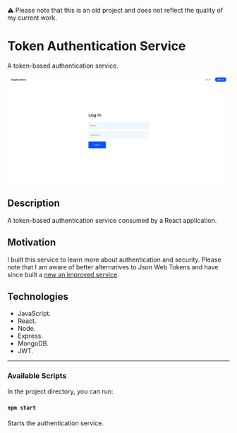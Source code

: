 ⚠️ Please note that this is an old project and does not reflect the quality of my current work.

# Token Authentication Service

A token-based authentication service.

![Authentication Service](documentation/authentication-service.jpg)

## Description

A token-based authentication service consumed by a React application.

## Motivation

I built this service to learn more about authentication and security. Please note that I am aware of better alternatives to Json Web Tokens and have since built a [new an improved service](https://github.com/louis-young/session-authentication-service).

## Technologies

- JavaScript.
- React.
- Node.
- Express.
- MongoDB.
- JWT.

---

### Available Scripts

In the project directory, you can run:

#### `npm start`

Starts the authentication service.

